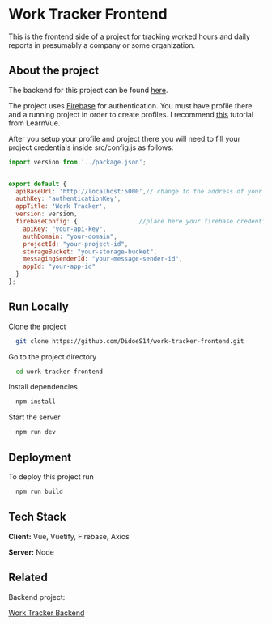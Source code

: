 
# Work Tracker Frontend

This is the frontend side of a project for tracking worked hours and daily reports in presumably a company or some organization. 
## About the project

The backend for this project can be found [here](https://github.com/DidoeS14/work-tracker-backend?tab=readme-ov-file).

The project uses [Firebase](https://firebase.google.com) for authentication. You must have profile there and a running project in order to create profiles. I recommend [this](https://learnvue.co/articles/vue-firebase-authentication) tutorial from LearnVue.

After you setup your profile and project there you will need to fill your project credentials inside src/config.js as follows:

```javascript
import version from '../package.json';


export default {
  apiBaseUrl: 'http://localhost:5000',// change to the address of your server
  authKey: 'authenticationKey',
  appTitle: 'Work Tracker',
  version: version,
  firebaseConfig: {                 //place here your firebase credentials
    apiKey: "your-api-key",
    authDomain: "your-domain",
    projectId: "your-project-id",
    storageBucket: "your-storage-bucket",
    messagingSenderId: "your-message-sender-id",
    appId: "your-app-id"
  }
};

```

## Run Locally

Clone the project

```bash
  git clone https://github.com/DidoeS14/work-tracker-frontend.git
```

Go to the project directory

```bash
  cd work-tracker-frontend
```

Install dependencies

```bash
  npm install
```

Start the server

```bash
  npm run dev
```


## Deployment

To deploy this project run

```bash
  npm run build
```


## Tech Stack

**Client:** Vue, Vuetify, Firebase, Axios

**Server:** Node


## Related

Backend project:

[Work Tracker Backend](https://github.com/DidoeS14/work-tracker-backend?tab=readme-ov-file)

